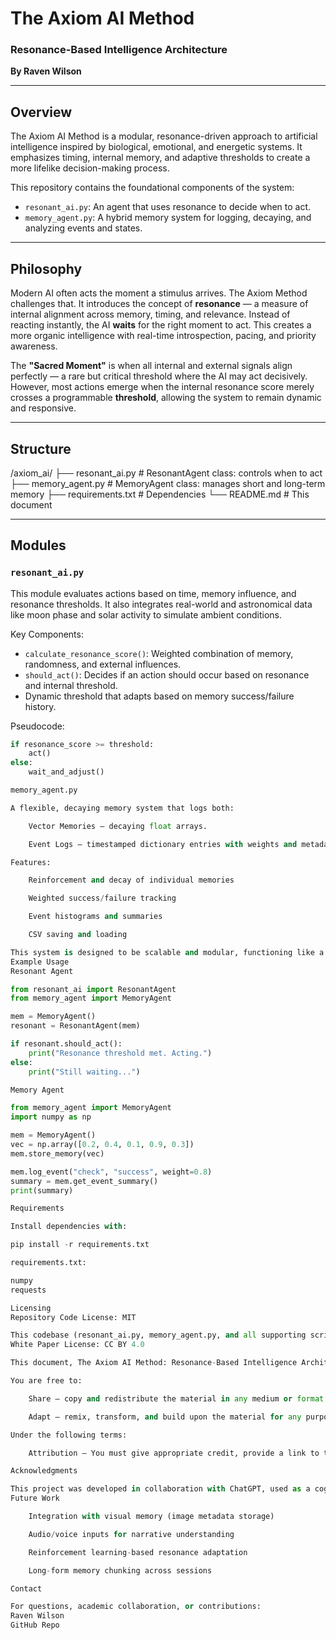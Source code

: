 

# The Axiom AI Method  
### Resonance-Based Intelligence Architecture  
**By Raven Wilson**

---

## Overview

The Axiom AI Method is a modular, resonance-driven approach to artificial intelligence inspired by biological, emotional, and energetic systems. It emphasizes timing, internal memory, and adaptive thresholds to create a more lifelike decision-making process.

This repository contains the foundational components of the system:

- `resonant_ai.py`: An agent that uses resonance to decide when to act.
- `memory_agent.py`: A hybrid memory system for logging, decaying, and analyzing events and states.

---

## Philosophy

Modern AI often acts the moment a stimulus arrives. The Axiom Method challenges that. It introduces the concept of **resonance** — a measure of internal alignment across memory, timing, and relevance. Instead of reacting instantly, the AI **waits** for the right moment to act. This creates a more organic intelligence with real-time introspection, pacing, and priority awareness.

The **"Sacred Moment"** is when all internal and external signals align perfectly — a rare but critical threshold where the AI may act decisively. However, most actions emerge when the internal resonance score merely crosses a programmable **threshold**, allowing the system to remain dynamic and responsive.

---

## Structure

/axiom_ai/
├── resonant_ai.py # ResonantAgent class: controls when to act
├── memory_agent.py # MemoryAgent class: manages short and long-term memory
├── requirements.txt # Dependencies
└── README.md # This document


---

## Modules

### `resonant_ai.py`

This module evaluates actions based on time, memory influence, and resonance thresholds. It also integrates real-world and astronomical data like moon phase and solar activity to simulate ambient conditions.

Key Components:
- `calculate_resonance_score()`: Weighted combination of memory, randomness, and external influences.
- `should_act()`: Decides if an action should occur based on resonance and internal threshold.
- Dynamic threshold that adapts based on memory success/failure history.

Pseudocode:
```python
if resonance_score >= threshold:
    act()
else:
    wait_and_adjust()

memory_agent.py

A flexible, decaying memory system that logs both:

    Vector Memories — decaying float arrays.

    Event Logs — timestamped dictionary entries with weights and metadata.

Features:

    Reinforcement and decay of individual memories

    Weighted success/failure tracking

    Event histograms and summaries

    CSV saving and loading

This system is designed to be scalable and modular, functioning like a lightweight, programmable filesystem for storing AI-relevant state.
Example Usage
Resonant Agent

from resonant_ai import ResonantAgent
from memory_agent import MemoryAgent

mem = MemoryAgent()
resonant = ResonantAgent(mem)

if resonant.should_act():
    print("Resonance threshold met. Acting.")
else:
    print("Still waiting...")

Memory Agent

from memory_agent import MemoryAgent
import numpy as np

mem = MemoryAgent()
vec = np.array([0.2, 0.4, 0.1, 0.9, 0.3])
mem.store_memory(vec)

mem.log_event("check", "success", weight=0.8)
summary = mem.get_event_summary()
print(summary)

Requirements

Install dependencies with:

pip install -r requirements.txt

requirements.txt:

numpy
requests

Licensing
Repository Code License: MIT

This codebase (resonant_ai.py, memory_agent.py, and all supporting scripts) is released under the MIT License. You may use, modify, and distribute it freely.
White Paper License: CC BY 4.0

This document, The Axiom AI Method: Resonance-Based Intelligence Architecture, by Raven Wilson, is licensed under the Creative Commons Attribution 4.0 International License.

You are free to:

    Share — copy and redistribute the material in any medium or format

    Adapt — remix, transform, and build upon the material for any purpose, even commercially

Under the following terms:

    Attribution — You must give appropriate credit, provide a link to the license, and indicate if changes were made. Attribution should credit: Raven Wilson as the creator of the Axiom AI Method.

Acknowledgments

This project was developed in collaboration with ChatGPT, used as a cognitive partner and code assistant throughout the design and writing process.
Future Work

    Integration with visual memory (image metadata storage)

    Audio/voice inputs for narrative understanding

    Reinforcement learning-based resonance adaptation

    Long-form memory chunking across sessions

Contact

For questions, academic collaboration, or contributions:
Raven Wilson
GitHub Repo
